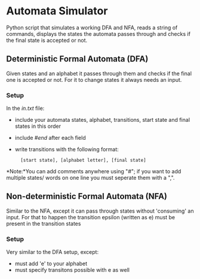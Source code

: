 # Automata Simulator
Python script that simulates a working DFA and NFA, reads a string of commands, displays the states the automata passes through and checks if the final state is accepted or not.

## Deterministic Formal Automata (DFA)
Given states and an alphabet it passes through them and checks if the final one is accepted or not. For it to change states it always needs an input. 

### Setup
In the *in.txt* file:
- include your automata states, alphabet, transitions, start state and final states in this order
- include *#end* after each field
- write transitions with the following format: 
    
        [start state], [alphabet letter], [final state] 

*Note:*You can add comments anywhere using "#"; if you want to add multiple states/ words on one line you must seperate them with a ",".

## Non-deterministic Formal Automata (NFA)
Similar to the NFA, except it can pass through states without 'consuming' an input. For that to happen the transition epsilon (written as e) must be present in the transition states 

### Setup 
Very similar to the DFA setup, except:
- must add 'e' to your alphabet
- must specify transitons possible with e as well

 
